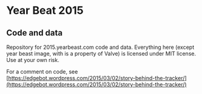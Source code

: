 # Year Beat 2015
## Code and data

Repository for 2015.yearbeast.com code and data. Everything here (except year beast image, with is a property of Valve) is licensed under MIT license. Use at your own risk.

For a comment on code, see [https://edgebot.wordpress.com/2015/03/02/story-behind-the-tracker/](https://edgebot.wordpress.com/2015/03/02/story-behind-the-tracker/)
